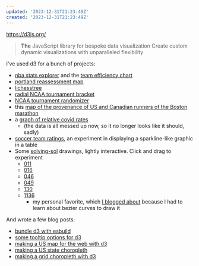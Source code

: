 ```yaml
---
updated: '2023-12-31T21:23:49Z'
created: '2023-12-31T21:23:49Z'
---
```

https://d3js.org/

> **The** JavaScript library for bespoke data visualization
> Create custom dynamic visualizations with unparalleled flexibility

I've used d3 for a bunch of projects:

- [nba stats explorer](https://llimllib.github.io/nbastats/) and the [team efficiency chart](https://llimllib.github.io/nbastats/teams/)
- [portland reassessment map](https://billmill.org/reassess/)
- [lichesstree](http://llimllib.github.io/lichesstree/)
- [radial NCAA tournament bracket](https://llimllib.github.io/roundbracket/)
- [NCAA tournament randomizer](https://llimllib.github.io/ncaa-bracket-randomizer/)
- this [map of the provenance of US and Canadian runners of the Boston marathon](http://llimllib.github.io/bostonmarathon/maps/)
- a [graph of relative covid rates](https://llimllib.github.io/covidgraph/)
	- (the data is all messed up now, so it no longer looks like it should, sadly)
- [soccer team ratings](https://llimllib.github.io/ratesoccer/), an experiment in displaying a sparkline-like graphic in a table
- Some [solving-sol](https://solvingsol.com/) drawings, lightly interactive. Click and drag to experiment
	- [011](https://solvingsol.com/solutions/011/llimllib/index.html)
	- [016](https://solvingsol.com/solutions/016/llimllib/index.html)
	- [046](https://solvingsol.com/solutions/046/llimllib/index.html)
	- [049](https://solvingsol.com/solutions/049/llimllib/index.html)
	- [130](https://solvingsol.com/solutions/130/llimllib/index.html)
	- [1136](https://solvingsol.com/solutions/1136/llimllib/index.html)
		- my personal favorite, which [I blogged about](https://billmill.org/sol_1136.html) because I had to learn about bezier curves to draw it

And wrote a few blog posts:

- [bundle d3 with esbuild](https://billmill.org/bundle_d3_with_esbuild.html)
- [some tooltip options for d3](https://billmill.org/d3_tooltip.html)
- [making a US map for the web with d3](https://billmill.org/making_a_us_map.html)
- [making a US state choropleth](https://billmill.org/making_a_us_choropleth.html)
- [making a grid choropleth with d3](https://billmill.org/d3_grid_choropleth.html)
